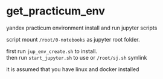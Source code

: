 # get_practicum_env
yandex practicum environment install and run jupyter scripts

script mount `/root/0-notebooks` as jupyter root folder.

first run `jup_env_create.sh` to install.<br />
then run `start_jupyter.sh` to use
or `/root/sj.sh` symlink

it is assumed that you have linux and docker installed
